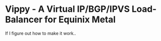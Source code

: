 # Vippy - A Virtual IP/BGP/IPVS Load-Balancer for Equinix Metal

If I figure out how to make it work..

